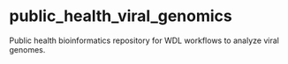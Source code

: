 # public_health_viral_genomics
Public health bioinformatics repository for WDL workflows to analyze viral genomes. 
